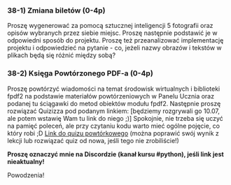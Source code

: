 ### 38-1) Zmiana biletów (0-4p)
Proszę wygenerować za pomocą sztucznej inteligencji 5 fotografii oraz opisów wybranych przez siebie miejsc. Proszę następnie podstawić je w odpowiedni sposób do projektu. Proszę też przeanalizować implementację projektu i odpowiedzieć na pytanie - co, jeżeli nazwy obrazów i tekstów w plikach będą się różnić między sobą?

### 38-2) Księga Powtórzonego PDF-a (0-4p)
Proszę powtórzyć wiadomości na temat środowisk wirtualnych i biblioteki fpdf2 na podstawie materiałów powtórzeniowych w Panelu Ucznia oraz podanej tu ściągawki do metod obiektów modułu fpdf2. Następnie proszę rozwiązać Quizizza pod podanym linkiem: [będziemy rozgrywali go 10.07, ale potem wstawię Wam tu link do niego ;)]
Spokojnie, nie trzeba się uczyć na pamięć poleceń, ale przy czytaniu kodu warto mieć ogólne pojęcie, co który robi ;D
[Link do quizu powtórkowego](https://wayground.com/join?gc=42159004)
(można poprawić swój wynik z lekcji lub rozwiązać quiz od nowa, jeśli tego nie zrobiliście!)

**Proszę oznaczyć mnie na Discordzie (kanał kursu #python), jeśli link jest nieaktualny!**

Powodzenia!